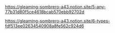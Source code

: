 https://gleaming-sombrero-a43.notion.site/5-any-77b31d80f5ce4618bcab570ebb92702d

https://gleaming-sombrero-a43.notion.site/6-types-fdf513ee02634540908a8fe562c924d6
